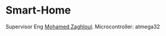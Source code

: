 # Smart-Home
Supervisor Eng [Mohamed Zaghloul](https://www.linkedin.com/in/mohamed-zaghloul-3b75b9148).
Microcontroller: atmega32
